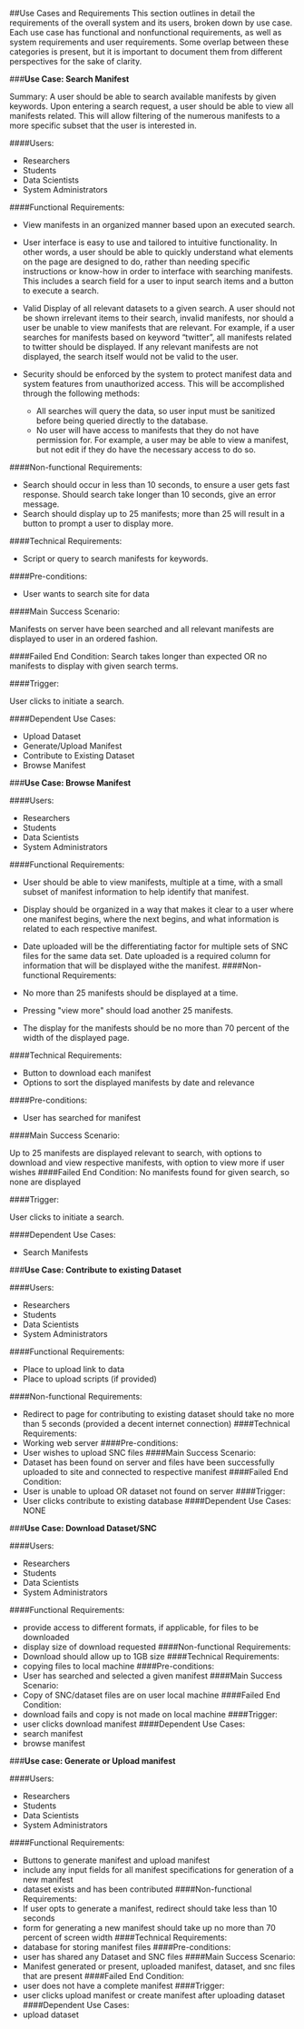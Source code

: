 ﻿##Use Cases and Requirements
This section outlines in detail the requirements of the overall system and its users, broken down by use case. Each use case has functional and nonfunctional requirements, as well as system requirements and user requirements. Some overlap between these categories is present, but it is important to document them from different perspectives for the sake of clarity.




###**Use Case: Search Manifest**


Summary: A user should be able to search available manifests by given keywords. Upon entering a search request, a user should be able to view all manifests related. This will allow filtering of the numerous manifests to a more specific subset that the user is interested in.


####Users:

- Researchers
- Students 
- Data Scientists
- System Administrators


####Functional Requirements:

- View manifests in an organized manner based upon an executed search.

- User interface is easy to use and tailored to intuitive functionality. In other words, a user should be able to quickly understand what elements on the page are designed to do, rather than needing specific instructions or know-how in order to interface with searching manifests. This includes a search field for a user to input search items and a button to execute a search.

- Valid Display of all relevant datasets to a given search. A user should not be shown irrelevant items to their search, invalid manifests, nor should a user be unable to view manifests that are relevant. For example, if a user searches for manifests based on keyword “twitter”, all manifests related to twitter should be displayed. If any relevant manifests are not displayed, the search itself would not be valid to the user.

- Security should be enforced by the system to protect manifest data and system features from unauthorized access. This will be accomplished through the following methods:
  - All searches will query the data, so user input must be sanitized before being queried directly to the database. 
  - No user will have access to manifests that they do not have permission for. For example, a user may be able to view a manifest, but not edit if they do have the necessary access to do so. 

####Non-functional Requirements:

- Search should occur in less than 10 seconds, to ensure a user gets fast response. Should search take longer than 10 seconds, give an error message.
- Search should display up to 25 manifests; more than 25 will result in a button to prompt a user to display more. 

####Technical Requirements:
- Script or query to search manifests for keywords.


####Pre-conditions:
- User wants to search site for data


####Main Success Scenario:

Manifests on server have been searched and all relevant manifests are displayed to user in an ordered fashion.

####Failed End Condition:
Search takes longer than expected OR no manifests to display with given search terms. 

####Trigger:

User clicks to initiate a search.

####Dependent Use Cases:
- Upload Dataset
- Generate/Upload Manifest
- Contribute to Existing Dataset
- Browse Manifest


###**Use Case: Browse Manifest**

####Users:

- Researchers
- Students 
- Data Scientists
- System Administrators


####Functional Requirements:

- User should be able to view manifests, multiple at a time, with a small subset of manifest information to help identify that manifest.
- Display should be organized in a way that makes it clear to a user where one manifest begins, where the next begins, and what information is related to each respective manifest.
- Date uploaded will be the differentiating factor for multiple sets of SNC files for the same data set. Date uploaded is a required column for information that will be displayed withe the manifest.
####Non-functional Requirements:

- No more than 25 manifests should be displayed at a time. 
- Pressing "view more" should load another 25 manifests.
- The display for the manifests should be no more than 70 percent of the width of the displayed page. 

####Technical Requirements:
- Button to download each manifest
- Options to sort the displayed manifests by date and relevance 


####Pre-conditions:
- User has searched for manifest


####Main Success Scenario:

Up to 25 manifests are displayed relevant to search, with options to download and view respective manifests, with option to view more if user wishes
####Failed End Condition:
No manifests found for given search, so none are displayed

####Trigger:

User clicks to initiate a search.

####Dependent Use Cases:
- Search Manifests

###**Use Case: Contribute to existing Dataset**

####Users:

- Researchers
- Students 
- Data Scientists
- System Administrators

####Functional Requirements:

- Place to upload link to data
- Place to upload scripts (if provided)

####Non-functional Requirements:
- Redirect to page for contributing to existing dataset should take no more than 5 seconds (provided a decent internet connection)
####Technical Requirements:
- Working web server 
####Pre-conditions:
- User wishes to upload SNC files
####Main Success Scenario:
- Dataset has been found on server and files have been successfully uploaded to site and connected to respective manifest 
####Failed End Condition:
- User is unable to upload OR dataset not found on server
####Trigger:
- User clicks contribute to existing database
####Dependent Use Cases:
NONE

###**Use Case: Download Dataset/SNC**

####Users:

- Researchers
- Students 
- Data Scientists
- System Administrators


####Functional Requirements:
- provide access to different formats, if applicable, for files to be downloaded
- display size of download requested
####Non-functional Requirements:
- Download should allow up to 1GB size 
####Technical Requirements:
- copying files to local machine
####Pre-conditions:
- User has searched and selected a given manifest
####Main Success Scenario:
- Copy of SNC/dataset files are on user local machine
####Failed End Condition:
- download fails and copy is not made on local machine
####Trigger:
-  user clicks download manifest 
####Dependent Use Cases:
- search manifest
- browse manifest

###**Use case: Generate or Upload manifest**

####Users:

- Researchers
- Students 
- Data Scientists
- System Administrators

####Functional Requirements:
- Buttons to generate manifest and upload manifest
- include any input fields for all manifest specifications for generation of a new manifest
- dataset exists and has been contributed 
####Non-functional Requirements:
- If user opts to generate a manifest, redirect should take less than 10 seconds
- form for generating a new manifest should take up no more than 70 percent of screen width
####Technical Requirements:
- database for storing manifest files
####Pre-conditions:
- user has shared any Dataset and SNC files
####Main Success Scenario:
- Manifest generated or present, uploaded manifest, dataset, and snc files that are present
####Failed End Condition:
- user does not have a complete manifest
####Trigger:
- user clicks upload manifest or create manifest after uploading dataset 
####Dependent Use Cases:
- upload dataset 

